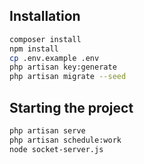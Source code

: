 ## Installation

```sh
composer install
npm install
cp .env.example .env
php artisan key:generate
php artisan migrate --seed
```

## Starting the project

```sh
php artisan serve
php artisan schedule:work
node socket-server.js
```